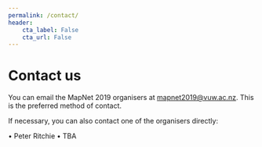 ```yaml
---
permalink: /contact/
header:
    cta_label: False
    cta_url: False
---
```


<span></span>

# Contact us

You can email the MapNet 2019 organisers at mapnet2019@vuw.ac.nz. This is the preferred method of contact.

If necessary, you can also contact one of the organisers directly:

•	Peter Ritchie
•	TBA


